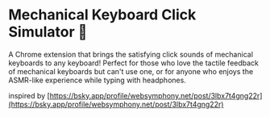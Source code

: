 # Mechanical Keyboard Click Simulator 🎹

A Chrome extension that brings the satisfying click sounds of mechanical keyboards to any keyboard! Perfect for those who love the tactile feedback of mechanical keyboards but can't use one, or for anyone who enjoys the ASMR-like experience while typing with headphones.

inspired by [https://bsky.app/profile/websymphony.net/post/3lbx7t4gng22r](https://bsky.app/profile/websymphony.net/post/3lbx7t4gng22r)
